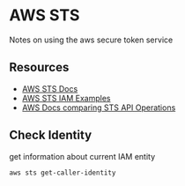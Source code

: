 # AWS STS
Notes on using the aws secure token service

## Resources
- [AWS STS Docs](https://docs.aws.amazon.com/STS/latest/APIReference/welcome.html)
- [AWS STS IAM Examples](https://docs.aws.amazon.com/IAM/latest/UserGuide/id_credentials_temp_request.html#using_sts_regions)
- [AWS Docs comparing STS API Operations](https://docs.aws.amazon.com/IAM/latest/UserGuide/id_credentials_temp_request.html#stsapi_comparison)

## Check Identity
get information about current IAM entity

```console
aws sts get-caller-identity
```